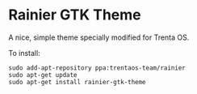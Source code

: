 Rainier GTK Theme
===========

A nice, simple theme specially modified for Trenta OS.

To install:

    sudo add-apt-repository ppa:trentaos-team/rainier
    sudo apt-get update
    sudo apt-get install rainier-gtk-theme
